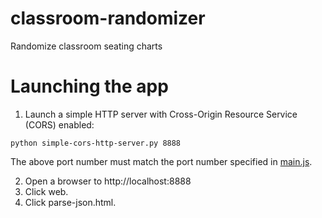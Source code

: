 # classroom-randomizer
Randomize classroom seating charts

# Launching the app
1. Launch a simple HTTP server with Cross-Origin Resource Service 
(CORS) enabled:
```
python simple-cors-http-server.py 8888
```
The above port number must match the port number specified in
[main.js].

2. Open a browser to http://localhost:8888
3. Click web.
4. Click parse-json.html.

[main.js]: ./web/main.js
